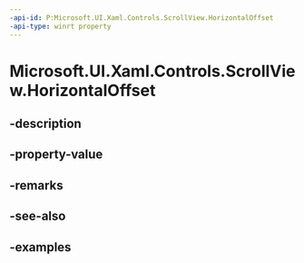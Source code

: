 ```yaml
---
-api-id: P:Microsoft.UI.Xaml.Controls.ScrollView.HorizontalOffset
-api-type: winrt property
---
```


# Microsoft.UI.Xaml.Controls.ScrollView.HorizontalOffset

<!--
public double HorizontalOffset { get; }
-->


## -description

## -property-value

## -remarks

## -see-also

## -examples


